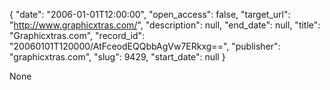 {
  "date": "2006-01-01T12:00:00", 
  "open_access": false, 
  "target_url": "http://www.graphicxtras.com/", 
  "description": null, 
  "end_date": null, 
  "title": "Graphicxtras.com", 
  "record_id": "20060101T120000/AtFceodEQQbbAgVw7ERkxg==", 
  "publisher": "graphicxtras.com", 
  "slug": 9429, 
  "start_date": null
}

None